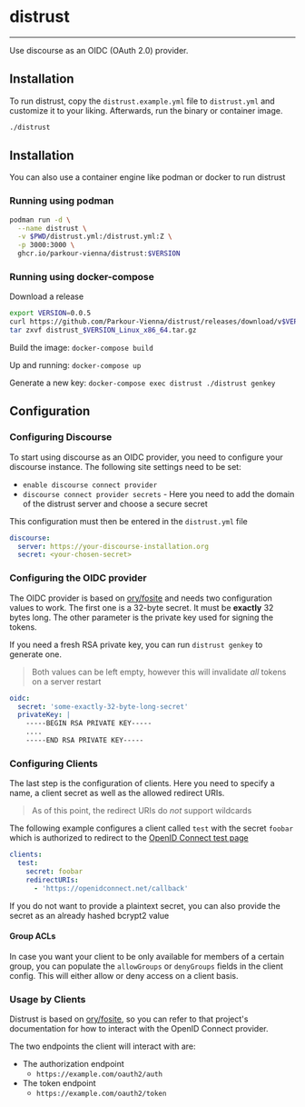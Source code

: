 # distrust

---

Use discourse as an OIDC (OAuth 2.0) provider.

## Installation

To run distrust, copy the `distrust.example.yml` file to `distrust.yml` and customize it to your liking. Afterwards, run the binary or container image.

```sh
./distrust
```

## Installation
You can also use a container engine like podman or docker to run distrust

### Running using podman
```sh
podman run -d \
  --name distrust \
  -v $PWD/distrust.yml:/distrust.yml:Z \
  -p 3000:3000 \
  ghcr.io/parkour-vienna/distrust:$VERSION
```

### Running using docker-compose

Download a release 

```sh
export VERSION=0.0.5
curl https://github.com/Parkour-Vienna/distrust/releases/download/v$VERSION/distrust_$VERSION_Linux_x86_64.tar.gz
tar zxvf distrust_$VERSION_Linux_x86_64.tar.gz
```

Build the image: `docker-compose build`

Up and running: `docker-compose up`

Generate a new key: `docker-compose exec distrust ./distrust genkey`

## Configuration

### Configuring Discourse

To start using discourse as an OIDC provider, you need to configure your
discourse instance. The following site settings need to be set:

- `enable discourse connect provider`
- `discourse connect provider secrets` - Here you need to add the domain of the
  distrust server and choose a secure secret

This configuration must then be entered in the `distrust.yml` file

```yaml
discourse:
  server: https://your-discourse-installation.org
  secret: <your-chosen-secret>
```

### Configuring the OIDC provider

The OIDC provider is based on [ory/fosite](https://github.com/ory/fosite) and
needs two configuration values to work. The first one is a 32-byte secret. It
must be **exactly** 32 bytes long. The other parameter is the private key used
for signing the tokens.

If you need a fresh RSA private key, you can run `distrust genkey` to generate
one.

> Both values can be left empty, however this will invalidate _all_ tokens on a
> server restart

```yaml
oidc:
  secret: 'some-exactly-32-byte-long-secret'
  privateKey: |
    -----BEGIN RSA PRIVATE KEY-----
    ....
    -----END RSA PRIVATE KEY-----
```

### Configuring Clients

The last step is the configuration of clients. Here you need to specify a name,
a client secret as well as the allowed redirect URIs.

> As of this point, the redirect URIs do _not_ support wildcards

The following example configures a client called `test` with the secret `foobar`
which is authorized to redirect to the [OpenID Connect test
page](https://openidconnect.net)

```yaml
clients:
  test:
    secret: foobar
    redirectURIs:
      - 'https://openidconnect.net/callback'
```

If you do not want to provide a plaintext secret, you can also provide the
secret as an already hashed bcrypt2 value

#### Group ACLs

In case you want your client to be only available for members of a certain
group, you can populate the `allowGroups` or `denyGroups` fields in the client
config. This will either allow or deny access on a client basis.

### Usage by Clients

Distrust is based on [ory/fosite](https://github.com/ory/fosite), so you can 
refer to that project's documentation for how to interact with the OpenID 
Connect provider.

The two endpoints the client will interact with are:

* The authorization endpoint
  * `https://example.com/oauth2/auth`
* The token endpoint
  * `https://example.com/oauth2/token`

